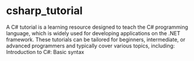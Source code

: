 # csharp_tutorial
A C# tutorial is a learning resource designed to teach the C# programming language, which is widely used for developing applications on the .NET framework. These tutorials can be tailored for beginners, intermediate, or advanced programmers and typically cover various topics, including:  Introduction to C#:  Basic syntax
